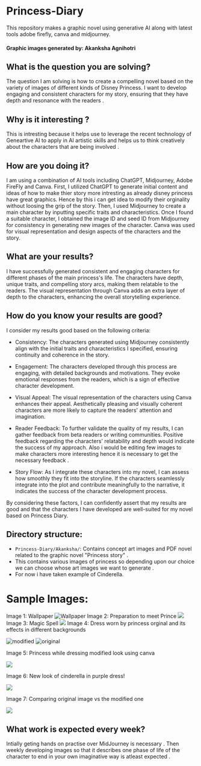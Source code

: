 # Princess-Diary
This repository makes a graphic novel using generative AI along with latest tools adobe firefly, canva and midjourney.
#### Graphic images generated by: Akanksha Agnihotri
## What is the question you are solving?

The question I am solving is how to create a compelling novel based on the variety of images of different kinds of Disney Princess. I want to develop engaging and consistent characters for my story, ensuring that they have depth and resonance with the readers .

## Why is it interesting ?

This is intresting because it helps use to leverage the recent technology of Geneartive AI to apply in AI artistic skills and helps us to think creatively about the characters that are being involved . 

## How are you doing it?

I am using a combination of AI tools including ChatGPT, Midjourney, Adobe FireFly and Canva. First, I utilized ChatGPT to generate initial content and ideas of how to make thier story more intresting as already disney princess have great graphics. Hence by this i can get idea to modify their orginality without loosing the grip of the story. Then, I used Midjourney to create a main character by inputting specific traits and characteristics. Once I found a suitable character, I obtained the image ID and seed ID from Midjourney for consistency in generating new images of the character. Canva was used for visual representation and design aspects of the characters and the story.

## What are your results?

I have successfully generated consistent and engaging characters for different phases of the main princess's life. The characters have depth, unique traits, and compelling story arcs, making them relatable to the readers. The visual representation through Canva adds an extra layer of depth to the characters, enhancing the overall storytelling experience.

## How do you know your results are good?

I consider my results good based on the following criteria:

- Consistency: The characters generated using Midjourney consistently align with the initial traits and characteristics I specified, ensuring continuity and coherence in the story.

- Engagement: The characters developed through this process are engaging, with detailed backgrounds and motivations. They evoke emotional responses from the readers, which is a sign of effective character development.

- Visual Appeal: The visual representation of the characters using Canva enhances their appeal. Aesthetically pleasing and visually coherent characters are more likely to capture the readers' attention and imagination.

- Reader Feedback: To further validate the quality of my results, I can gather feedback from beta readers or writing communities. Positive feedback regarding the characters' relatability and depth would indicate the success of my approach. Also i would be editing few images to make characters more interesting hence it is necessary
to get the necessary feedback .

- Story Flow: As I integrate these characters into my novel, I can assess how smoothly they fit into the storyline. If the characters seamlessly integrate into the plot and contribute meaningfully to the narrative, it indicates the success of the character development process.

By considering these factors, I can confidently assert that my results are good and that the characters I have developed are well-suited for my novel based on Princess Diary.

## Directory structure:
- `Princess-Diary/Akanksha/`: Contains concept art images and PDF novel related to the graphic novel "Princess story" . 
- This contains various images of princess so depending upon our choice we can choose whose art images we want to generate .
- For now i have taken example of Cinderella. 

# Sample Images:
Image 1: Wallpaper
![Wallpaper](1.PNG)
Image 2: Preparation to meet Prince
![](3.PNG)
Image 3: Magic Spell
![](2.PNG)
Image 4: Dress worn by princess orginal and its effects in different backgrounds 

![modified](4.PNG)
![original](5.PNG)  

Image 5: Princess while dressing modified look using canva

![](6.PNG)


Image 6: New look of cinderella in purple dress!

![](7.PNG)


Image 7: Comparing original image vs the modified one

![](8.PNG)

## What work is expected every week?
Intially geting hands on practise over MidJourney is necessary . Then weekly developing images so that it describes one phase of life of the character to end in your own imaginative way is atleast expected . 
